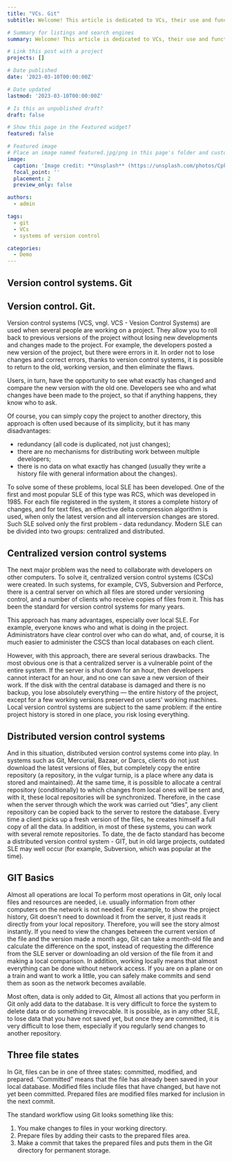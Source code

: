 ```yaml
---
title: "VCs. Git"
subtitle: Welcome! This article is dedicated to VCs, their use and functions. Also you will learn more about the most used VCS in the worla - Git.

# Summary for listings and search engines
summary: Welcome! This article is dedicated to VCs, their use and functions. Also you will learn more about the most used VCS in the worla - Git

# Link this post with a project
projects: []

# Date published
date: '2023-03-10T00:00:00Z'

# Date updated
lastmod: '2023-03-10T00:00:00Z'

# Is this an unpublished draft?
draft: false

# Show this page in the Featured widget?
featured: false

# Featured image
# Place an image named featured.jpg/png in this page's folder and customize its options here.
image:
  caption: 'Image credit: **Unsplash** (https://unsplash.com/photos/CpkOjOcXdUY)'
  focal_point: ''
  placement: 2
  preview_only: false

authors:
  - admin

tags:
  - git
  - VCs
  - systems of version control

categories:
  - Demo
---
```


## Version control systems. Git

## Version control. Git.

Version control systems (VCS, vngl. VCS - Vesion Control Systems) are used when several people are working on a project. They allow you to roll back to previous versions of the project without losing new developments and changes made to the project. For example, the developers posted a new version of the project, but there were errors in it. In order not to lose changes and correct errors, thanks to version control systems, it is possible to return to the old, working version, and then eliminate the flaws.

Users, in turn, have the opportunity to see what exactly has changed and compare the new version with the old one. Developers see who and what changes have been made to the project, so that if anything happens, they know who to ask.

Of course, you can simply copy the project to another directory, this approach is often used because of its simplicity, but it has many disadvantages:

* redundancy (all code is duplicated, not just changes);
* there are no mechanisms for distributing work between multiple developers;
* there is no data on what exactly has changed (usually they write a history file with general information about the changes).

To solve some of these problems, local SLE has been developed. One of the first and most popular SLE of this type was RCS, which was developed in 1985. For each file registered in the system, it stores a complete history of changes, and for text files, an effective delta compression algorithm is used, when only the latest version and all interversion changes are stored. Such SLE solved only the first problem - data redundancy. Modern SLE can be divided into two groups: centralized and distributed.

## Centralized version control systems

The next major problem was the need to collaborate with developers on other computers. To solve it, centralized version control systems (CSCs) were created. In such systems, for example, CVS, Subversion and Perforce, there is a central server on which all files are stored under versioning control, and a number of clients who receive copies of files from it. This has been the standard for version control systems for many years.

This approach has many advantages, especially over local SLE. For example, everyone knows who and what is doing in the project. Administrators have clear control over who can do what, and, of course, it is much easier to administer the CSCS than local databases on each client.

However, with this approach, there are several serious drawbacks. The most obvious one is that a centralized server is a vulnerable point of the entire system. If the server is shut down for an hour, then developers cannot interact for an hour, and no one can save a new version of their work. If the disk with the central database is damaged and there is no backup, you lose absolutely everything — the entire history of the project, except for a few working versions preserved on users' working machines. Local version control systems are subject to the same problem: if the entire project history is stored in one place, you risk losing everything.

## Distributed version control systems

And in this situation, distributed version control systems come into play. In systems such as Git, Mercurial, Bazaar, or Darcs, clients do not just download the latest versions of files, but completely copy the entire repository (a repository, in the vulgar turnip, is a place where any data is stored and maintained). At the same time, it is possible to allocate a central repository (conditionally) to which changes from local ones will be sent and, with it, these local repositories will be synchronized. Therefore, in the case when the server through which the work was carried out “dies”, any client repository can be copied back to the server to restore the database. Every time a client picks up a fresh version of the files, he creates himself a full copy of all the data. In addition, in most of these systems, you can work with several remote repositories.
To date, the de facto standard has become a distributed version control system - GIT, but in old large projects, outdated SLE may well occur (for example, Subversion, which was popular at the time).

## GIT Basics

Almost all operations are local
To perform most operations in Git, only local files and resources are needed, i.e. usually information from other computers on the network is not needed. For example, to show the project history, Git doesn't need to download it from the server, it just reads it directly from your local repository. Therefore, you will see the story almost instantly. If you need to view the changes between the current version of the file and the version made a month ago, Git can take a month-old file and calculate the difference on the spot, instead of requesting the difference from the SLE server or downloading an old version of the file from it and making a local comparison.
In addition, working locally means that almost everything can be done without network access. If you are on a plane or on a train and want to work a little, you can safely make commits and send them as soon as the network becomes available.

Most often, data is only added to Git, Almost all actions that you perform in Git only add data to the database. It is very difficult to force the system to delete data or do something irrevocable. It is possible, as in any other SLE, to lose data that you have not saved yet, but once they are committed, it is very difficult to lose them, especially if you regularly send changes to another repository.

## Three file states

In Git, files can be in one of three states: committed, modified, and prepared. “Committed” means that the file has already been saved in your local database. Modified files include files that have changed, but have not yet been committed. Prepared files are modified files marked for inclusion in the next commit.

The standard workflow using Git looks something like this:

1. You make changes to files in your working directory.
2. Prepare files by adding their casts to the prepared files area.
3. Make a commit that takes the prepared files and puts them in the Git directory for permanent storage.

